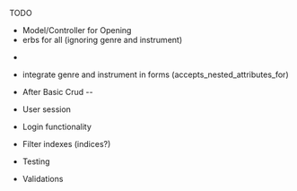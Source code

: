 TODO

<!-- - Model for Request -->
- Model/Controller for Opening
- erbs for all (ignoring genre and instrument)
<!-- - seed data for testing CRUD -->
  <!-- - genres
  - bands
  - musicians
  - instruments
  - instrument_musicians
  - band_genres
  - genre_musicians -->
  -
- integrate genre and instrument in forms (accepts_nested_attributes_for)

- After Basic Crud --
- User session
- Login functionality
- Filter indexes (indices?)
- Testing
- Validations

